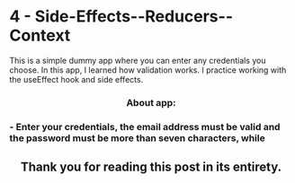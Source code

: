 # 4 - Side-Effects--Reducers--Context

This is a simple dummy app where you can enter any credentials you choose. In this app, I learned how validation works. I practice working with the useEffect hook and side effects.


<h3 align="center">About app:<h3>
<div>
- Enter your credentials, the email address must be valid and the password must be more than seven characters, while
</div>

<h2 align="center">Thank you for reading this post in its entirety.<h2>
